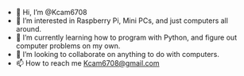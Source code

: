 - 👋 Hi, I’m @Kcam6708
- 👀 I’m interested in Raspberry Pi, Mini PCs, and just computers all around.
- 🌱 I’m currently learning how to program with Python, and figure out computer problems on my own.
- 💞️ I’m looking to collaborate on anything to do with computers.
- 📫 How to reach me Kcam6708@gmail.com

<!---
Kcam6708/Kcam6708 is a ✨ special ✨ repository because its `README.md` (this file) appears on your GitHub profile.
You can click the Preview link to take a look at your changes.
--->
